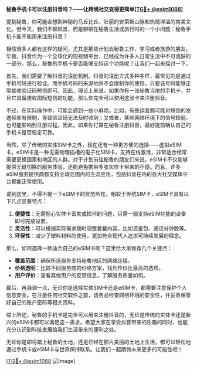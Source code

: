 **秘魯手机卡可以注册抖音吗？——让跨境社交变得更简单[[TG💪+ @esim1088](https://t.me/s/esim1088)]**

提到秘魯，你可能会想到神秘的马丘比丘、壮丽的安第斯山脉和热情洋溢的南美文化。但今天，我们不聊风景，而是聊聊在秘魯生活或旅行时的一个小问题：秘魯手机卡能不能用来注册抖音？

相信很多人都有这样的疑问，尤其是那些计划去秘魯工作、学习或者旅游的朋友。毕竟，抖音作为一个全球化的短视频平台，已经成为许多人日常生活中不可或缺的一部分。那么，秘魯的手机卡是否能够支持这个功能呢？让我们一起来探讨一下。

首先，我们需要了解抖音的注册机制。抖音的注册方式多种多样，最常见的是通过手机号码进行验证。而手机号码的来源地并不会限制你的使用，只要该号码能够正常接收验证码短信即可。因此，理论上来说，如果你有一张秘魯当地的手机卡，并且它具备接收国际短信的功能，那么你完全可以使用这张卡来注册抖音。

不过，在实际操作中，可能会遇到一些小麻烦。比如，有些运营商可能对短信的发送频率有限制，导致验证码无法及时收到；又或者，某些网络环境下的信号较弱，也可能影响到注册过程。因此，如果你打算在秘魯注册抖音，最好提前确认自己的手机卡是否稳定可靠。

当然，除了传统的实体SIM卡之外，现在还有一种更方便的选择——虚拟eSIM卡。eSIM卡是一种无需物理插槽的电子化SIM卡，支持在线激活，非常适合经常需要更换国家和地区的人群。对于计划前往秘魯的朋友们来说，eSIM卡不仅能够提供无缝切换的服务体验，还能避免携带多张实体卡带来的不便。而且，许多eSIM服务提供商都支持全球范围内的主流应用，包括抖音在内的各大社交媒体平台都能正常使用。

说到这里，不得不提一下eSIM卡的优势所在。相较于传统SIM卡，eSIM卡具有以下几点显著特点：

1. **便捷性**：无需担心实体卡丢失或损坏的问题，只需一部支持eSIM功能的设备即可完成设置。
2. **灵活性**：可以根据实际需求随时调整套餐内容，比如流量包、通话分钟数等。
3. **环保性**：减少了塑料材料的使用，更加符合现代人追求可持续发展的理念。

那么，如何选择一款适合自己的eSIM卡呢？这里给大家推荐几个关键点：

- **覆盖范围**：确保所选服务支持秘魯地区的网络连接。
- **价格透明**：比较不同服务商的价格方案，找到性价比最高的选项。
- **用户评价**：查看其他用户的反馈信息，了解服务质量如何。

最后，再强调一点，无论你是选择实体SIM卡还是eSIM卡，都需要注意保护个人信息安全。在注册任何社交软件之前，请务必检查网络环境的安全性，并妥善保管好自己的账户密码等相关资料。

综上所述，秘魯的手机卡是完全可以用来注册抖音的，无论是传统的实体卡还是新兴的eSIM卡都可以满足这一需求。希望大家在享受抖音带来的乐趣的同时，也能充分认识到科技发展给我们生活带来的便利之处。

无论你是即将踏上秘魯的土地，还是已经在那片美丽的土地上生活，都可以轻松地通过手机卡或eSIM卡与世界保持联系。让我们一起期待未来更多的可能性吧！

[[TG💪+ @esim1088](https://t.me/s/esim1088) ![Image](https://i.postimg.cc/4NQfJmqS/Snipaste-2025-05-13-00-14-12.png)]